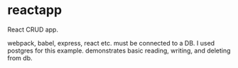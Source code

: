 # reactapp
React CRUD app.

webpack, babel, express, react etc.
must be connected to a DB. I used postgres for this example.
demonstrates basic reading, writing, and deleting from db.
